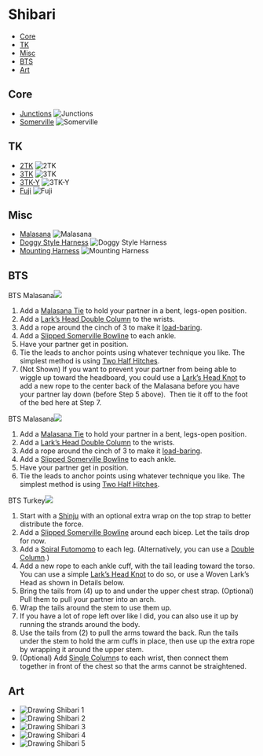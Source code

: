 # Shibari


<!-- vim-markdown-toc GFM -->

* [Core](#core)
* [TK](#tk)
* [Misc](#misc)
* [BTS](#bts)
* [Art](#art)

<!-- vim-markdown-toc -->

## Core

<div class="flow" markdown="1">

- [Junctions](/shibari.junctions) ![Junctions](/shibari.junctions/assets/junctions.jpg)
- [Somerville](/shibari.somerville.bowline) ![Somerville](/shibari.somerville.bowline/assets/Sommerville-Bowline-12.jpg)

</div>

## TK

<div class="flow" markdown="1">

- [2TK](/shibari.tk.2/) ![2TK](/shibari.tk.2/assets/2TK-500x500.jpg)
- [3TK](/shibari.tk.3.x/) ![3TK](/shibari.tk.3.x/assets/3TK-500x500.jpg)
- [3TK-Y](/shibari.tk.3.y/) ![3TK-Y](/shibari.tk.3.y/assets/3TK-Y-Harness-500x500.jpg)
- [Fuji](/shibari.tk.3.fuji/) ![Fuji](/shibari.tk.3.fuji/assets/3TK-Mount-Fuji-500x500.jpg)

</div>

## Misc

<div class="flow" markdown="1">

- [Malasana](/shibari.malasana.tie/) ![Malasana](/shibari.malasana.tie/assets/Malasana-28.jpg)
- [Doggy Style Harness](/shibari.doggy.style.harness) ![Doggy Style Harness](/shibari.doggy.style.harness/img/doggy-style-harness.jpg)
- [Mounting Harness](/shibari.mounting.harness) ![Mounting Harness](/shibari.mounting.harness/img/Mounting-Harness-2-16.jpg)

</div>

## BTS

BTS Malasana![](img/bts/2023.10.14.BTS.Malasana.2.jpg)
1.  Add a [Malasana Tie](https://www.theduchy.com/malasana/) to hold your partner in a bent, legs-open position.
2. Add a [Lark’s Head Double Column](https://www.theduchy.com/larks-head-double-column/) to the wrists.
3. Add a rope around the cinch of 3 to make it [load-baring](https://www.theduchy.com/load-bearing-double-column/).
4. Add a [Slipped Somerville Bowline](https://www.theduchy.com/somerville-bowline/#slipped-somerville-bowline) to each ankle.
5. Have your partner get in position.
6. Tie the leads to anchor points using whatever technique you like.  The simplest method is using [Two Half Hitches](https://www.theduchy.com/half-hitches/).
7. (Not Shown) If you want to prevent your partner from being able to wiggle up toward the headboard, you could use a [Lark’s Head Knot](https://www.theduchy.com/larks-head-knot/) to add a new rope to the center back of the Malasana before you have your partner lay down (before Step 5 above).  Then tie it off to the foot of the bed here at Step 7.

BTS Malasana![](img/bts/23.11.12.bts.malasana.jpg)
1.  Add a [Malasana Tie](https://www.theduchy.com/malasana/) to hold your partner in a bent, legs-open position.
2. Add a [Lark’s Head Double Column](https://www.theduchy.com/larks-head-double-column/) to the wrists.
3. Add a rope around the cinch of 3 to make it [load-baring](https://www.theduchy.com/load-bearing-double-column/).
4. Add a [Slipped Somerville Bowline](https://www.theduchy.com/somerville-bowline/#slipped-somerville-bowline) to each ankle.
5. Have your partner get in position.
6. Tie the leads to anchor points using whatever technique you like. The simplest method is using [Two Half Hitches](https://www.theduchy.com/half-hitches/).

BTS Turkey![](img/bts/trussed.like.turkey.jpg)
1. Start with a [Shinju](https://www.theduchy.com/shinju/) with an optional extra wrap on the top strap to better distribute the force.
2. Add a [Slipped Somerville Bowline](https://www.theduchy.com/somerville-bowline/#slipped-somerville-bowline) around each bicep. Let the tails drop for now.
3. Add a [Spiral Futomomo](https://www.theduchy.com/spiral-futomomo/) to each leg. (Alternatively, you can use a [Double Column](https://www.theduchy.com/larks-head-double-column/).)
4. Add a new rope to each ankle cuff, with the tail leading toward the torso. You can use a simple [Lark’s Head Knot](https://www.theduchy.com/larks-head-knot/) to do so, or use a Woven Lark’s Head as shown in Details below.
5. Bring the tails from (4) up to and under the upper chest strap. (Optional) Pull them to pull your partner into an arch.
6. Wrap the tails around the stem to use them up.
7. If you have a lot of rope left over like I did, you can also use it up by running the strands around the body.
8. Use the tails from (2) to pull the arms toward the back. Run the tails under the stem to hold the arm cuffs in place, then use up the extra rope by wrapping it around the upper stem.
9. (Optional) Add [Single Column](https://www.theduchy.com/larks-head-single-column/)s to each wrist, then connect them together in front of the chest so that the arms cannot be straightened.

## Art

<div class="flow" markdown="1">

- ![Drawing Shibari 1](img/art/4.advices.for.drawing.shibari.1.jpg)
- ![Drawing Shibari 2](img/art/4.advices.for.drawing.shibari.2.jpg)
- ![Drawing Shibari 3](img/art/4.advices.for.drawing.shibari.3.jpg)
- ![Drawing Shibari 4](img/art/4.advices.for.drawing.shibari.4.jpg)
- ![Drawing Shibari 5](img/art/4.advices.for.drawing.shibari.5.jpg)

</div>

<!--
<table>
<tr><th>Art</th></tr>
<tr>
 <td>4 Advices for Drawing<br><a href="./assets/misc/4.advices.for.drawing.shibari.jpg"><img src="./assets/misc/4.advices.for.drawing.shibari.jpg" /></td>
 <td></td>
 <td></td>
</tr>
<tr><th>Portland Shibari</th></tr>
<tr>
 <td>Kinoko TK<br><a href="./portland.shibari.md#20230719-kinoko-style-tk"><img src="./assets/portland.shibari/IMG_6140.HEIC" /></td>
 <td></td>
 <td></td>
</tr>
<tr><th>Core</th></tr><tr>
  <td>Square Knot<br><a href="square.knot.md"><img src="./assets/square.knot/Square-Knot-Single-Column.jpg" /></a></td>
  <td>Lark's Head<br><a href="./larks.head.md"><img src="/assets/larks.head/Larks-Head-SC-500x500.jpg" /></a></td>
</tr><tr>
  <td>Hojo Cuff<br><a href="hojo.cuff.md"><img src="./assets/hojo.cuff/Hojo-Cuff-Cover.jpg" /></a></td>
  <td>Leash<br><a href="leash.md"><img src="/assets/leash/Neck-Lead-500x500.jpg" /></a></td>
  <td>Cored Square Knot<br><a href="cored.square.knot.md"><img src="./assets/cored.square.knot/FF-Cored-Square-Knot-on-an-End.jpg" /></a></td>
</tr><tr><th>Chest Harness</th></tr><tr>
  <td>Hobble Elbow Tie<br><a href="extended.double.column.md"><img src="./assets/extended.double.column/Extended-Double-Column-500x500.jpg" /></a></td>
  <td>Bikini Harness<br><a href="bikini.harness.md"><img src="./assets/bikini.harness/bikini-harness.jpg" /></a></td>
  <td>Barre Harness<br><a href="barre.harness.md"><img src="./assets/barre.harness/Barre-Harness-500x500.jpg" /></a></td>
</tr><tr>
  <td>Munenawa Harness<br><a href="munenawa.md"><img src="./assets/munenawa/Munenawa-500x500.jpg" /></a></td>
  <td>RWR Breast Cage<br><a href="rwr.breast.cage.md"><img src="./assets/rwr.breast.cage/rwr-breast-cage.jpg" /></a></td>
</tr><tr><th>Hip Harness</th></tr><tr>
  <td>Doggy Style<br><a href="doggy.style.harness.md"><img src="./assets/doggy.style.harness/doggy-style-harness-500x500.jpg" /></a></td>
  <td>Malasana<br><a href="malasana.md"><img src="./assets/malasana/Malasana-Pose-2.jpg" /></a></td>
</tr><tr><th>Suspension</th></tr><tr>
  <td>Suspension Shinju<br><a href="suspension.shinju.md"><img src="./assets/suspension.shinju/Suspension-Shinju-500x500-1687560304865-4.jpg" /></a></td>
  <td>Swiss Seat<br><a href="swiss.seat.md"><img src="./assets/swiss.seat/Swiss-Seat-500x500.jpg" /></a></td>
  <td>Suspension Futomomo<br><a href="futomomo.for.suspension.md"><img src="/assets/futomomo.suspension/futomomo-suspension-500x500.jpg" /></a></td>
</tr><tr>
  <td>Gravity Boot<br><a href="gravity.boot.md"><img src="./assets/gravity.boot/Gravity-Boot-500x500.jpg" /></a></td>
</tr><tr>
  <td>Building Blocks: Junctions<br><a href="junctions.md"><img src="./assets/junctions/junctions.jpg" /></a></td>
  <td>Suspension Hangers<br><a href="suspension.hangers.md"><img src="./assets/suspension.hangers/Hangers-2pt-500x500.jpg" /></a></td>
  <td>Friction for Hard Points<br><a href="friction.for.hard.points.md"><img src="./assets/friction.for.hard.points/Frictions-Vine-500x500.jpg" /></a></td>
</tr><tr><th>Pretty</th></tr><tr>
  <td>Tengu<br><a href="tengu.md"><img src="./assets/tengu/Tengu.jpg" /></a></td>
  <td>Vine Futomomo<br><a href="vine.futomomo.md"><img src="./assets/vine.futomomo/Vine-Futomomo.jpg" /></a></td>
  <td>Solomon G-String<br><a href="solomon.g.string.md"><img src="./assets/solomon.g.string/Solomons-G-String.jpg" /></a></td>
</tr><tr>
  <td>Chain Stitch Corset<br><a href="chain.stitch.corset.md"><img src="/assets/chain.stitch.corset/Chain-Stitch-Corset-1-500x500.jpg" /></a></td>
  <td>Suspenders<br><a href="suspenders.garters.md"><img src="./assets/suspenders.garters/SKCrst-Garters-500x500.jpg" /></a></td>
  <td>Harley Quinn<br><a href="harley.quinn.md"><img src="./assets/square.knot.corset/Square-Knot-Corset-500x500.jpg" /></a></td>
</tr><tr>
  <td>Loop Chain Harness<br><a href="loop.chain.harness.md"><img src="./assets/loop.chain.harness/loop-chain-top.jpg" /></a></td>
  <td>Fisherman's Hobbleskirt<br><a href="fisherman.hobbleskirt.md"><img src="/assets/fisherman.hobbleskirt/Fishermans-Hobbleskirt-500x500.jpg" /></a></td>
</tr><tr><th><a href="https://www.theduchy.com/bts/#bts-tutorials" >Behind the Scene - TheDuchy</a></th></tr><tr>
  <td>Bed Bondage<br><a href="bed.bondage.md"><img src="./assets/bed.bondage/Bed-Bondage-500x500.jpg" /></a></td>
  <td><a href="/bts.return.of.kaos.md"><img src="./assets/bts/return.of.kaos.png" /></a></td>
</tr><tr>
  <td><img src="/assets//bts/bts-living-sculpture.jpg" /></td>
  <td><img src="/assets/bts/BTS.folded.into.chair.jpg" /></td>
  <td><img src="/assets/bts/bts.doggy.jpg" /></td>
</tr>
</table>
-->

